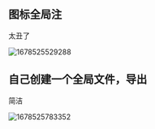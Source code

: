 ## 图标全局注

太丑了

![1678525529288](C:\Users\29031\AppData\Local\Temp\1678525529288.png)









## 自己创建一个全局文件，导出

简洁

![1678525783352](C:\Users\29031\AppData\Local\Temp\1678525783352.png)

